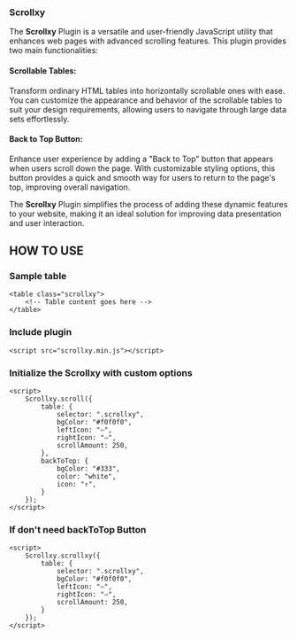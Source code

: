### Scrollxy

The <b>Scrollxy</b> Plugin is a versatile and user-friendly JavaScript utility that enhances web pages with advanced scrolling features. This plugin provides two main functionalities:

#### Scrollable Tables:
 Transform ordinary HTML tables into horizontally scrollable ones with ease. You can customize the appearance and behavior of the scrollable tables to suit your design requirements, allowing users to navigate through large data sets effortlessly.

#### Back to Top Button:
Enhance user experience by adding a "Back to Top" button that appears when users scroll down the page. With customizable styling options, this button provides a quick and smooth way for users to return to the page's top, improving overall navigation.

The <b>Scrollxy</b> Plugin simplifies the process of adding these dynamic features to your website, making it an ideal solution for improving data presentation and user interaction.

## HOW TO USE
    
### Sample table 
    <table class="scrollxy">
        <!-- Table content goes here -->
    </table>

### Include plugin 
    <script src="scrollxy.min.js"></script>

### Initialize the Scrollxy with custom options
    <script>
        Scrollxy.scroll({
            table: {
                selector: ".scrollxy",
                bgColor: "#f0f0f0",
                leftIcon: "⇦",
                rightIcon: "⇨",
                scrollAmount: 250,
            },
            backToTop: {
                bgColor: "#333",
                color: "white",
                icon: "↑",
            }
        });
    </script>

### If don't need backToTop Button 
    <script>
        Scrollxy.scrollxy({
            table: {
                selector: ".scrollxy",
                bgColor: "#f0f0f0",
                leftIcon: "⇦",
                rightIcon: "⇨",
                scrollAmount: 250,
            }
        });
    </script>
